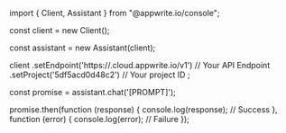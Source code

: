 import { Client, Assistant } from "@appwrite.io/console";

const client = new Client();

const assistant = new Assistant(client);

client
    .setEndpoint('https://<REGION>.cloud.appwrite.io/v1') // Your API Endpoint
    .setProject('5df5acd0d48c2') // Your project ID
;

const promise = assistant.chat('[PROMPT]');

promise.then(function (response) {
    console.log(response); // Success
}, function (error) {
    console.log(error); // Failure
});